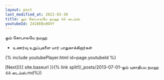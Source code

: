 ```yaml
---
layout: post
last_modified_at: 2021-03-30
title: ஓம் கோபாலயே நமஹ ௧௧ டைம்ஸ்
youtubeId: Z410EBx0OVY
---
```

 
 
 ஓம் கோபாலயே நமஹ  
 
 -  உணர்வு உறுப்புகளை யார் பாதுகாக்கிறார்கள் 
 
  
 
  
 
 
 
 
 
 


{% include youtubePlayer.html id=page.youtubeId %}
 
[Next]({{ site.baseurl }}{% link  split1/_posts/2013-07-01-ஓம் யுகாதிபய நமஹ ௧௧ டைம்ஸ்.md%})
 
